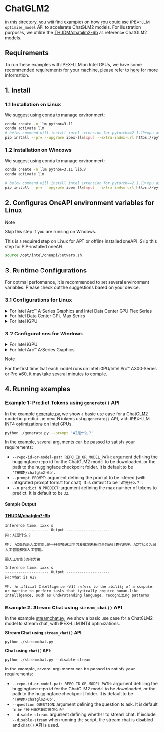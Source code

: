 # ChatGLM2
In this directory, you will find examples on how you could use IPEX-LLM `optimize_model` API to accelerate ChatGLM2 models. For illustration purposes, we utilize the [THUDM/chatglm2-6b](https://huggingface.co/THUDM/chatglm2-6b) as reference ChatGLM2 models.

## Requirements
To run these examples with IPEX-LLM on Intel GPUs, we have some recommended requirements for your machine, please refer to [here](../../../README.md#requirements) for more information.

## 1. Install
### 1.1 Installation on Linux
We suggest using conda to manage environment:
```bash
conda create -n llm python=3.11
conda activate llm
# below command will install intel_extension_for_pytorch==2.1.10+xpu as default
pip install --pre --upgrade ipex-llm[xpu] --extra-index-url https://pytorch-extension.intel.com/release-whl/stable/xpu/us/
```

### 1.2 Installation on Windows
We suggest using conda to manage environment:
```bash
conda create -n llm python=3.11 libuv
conda activate llm

# below command will install intel_extension_for_pytorch==2.1.10+xpu as default
pip install --pre --upgrade ipex-llm[xpu] --extra-index-url https://pytorch-extension.intel.com/release-whl/stable/xpu/us/
```

## 2. Configures OneAPI environment variables for Linux

> [!NOTE]
> Skip this step if you are running on Windows.

This is a required step on Linux for APT or offline installed oneAPI. Skip this step for PIP-installed oneAPI.

```bash
source /opt/intel/oneapi/setvars.sh
```

## 3. Runtime Configurations
For optimal performance, it is recommended to set several environment variables. Please check out the suggestions based on your device.
### 3.1 Configurations for Linux
<details>

<summary>For Intel Arc™ A-Series Graphics and Intel Data Center GPU Flex Series</summary>

```bash
export USE_XETLA=OFF
export SYCL_PI_LEVEL_ZERO_USE_IMMEDIATE_COMMANDLISTS=1
export SYCL_CACHE_PERSISTENT=1
```

</details>

<details>

<summary>For Intel Data Center GPU Max Series</summary>

```bash
export LD_PRELOAD=${LD_PRELOAD}:${CONDA_PREFIX}/lib/libtcmalloc.so
export SYCL_PI_LEVEL_ZERO_USE_IMMEDIATE_COMMANDLISTS=1
export SYCL_CACHE_PERSISTENT=1
export ENABLE_SDP_FUSION=1
```
> Note: Please note that `libtcmalloc.so` can be installed by `conda install -c conda-forge -y gperftools=2.10`.
</details>

<details>

<summary>For Intel iGPU</summary>

```bash
export SYCL_CACHE_PERSISTENT=1
```

</details>

### 3.2 Configurations for Windows
<details>

<summary>For Intel iGPU</summary>

```cmd
set SYCL_CACHE_PERSISTENT=1
```

</details>

<details>

<summary>For Intel Arc™ A-Series Graphics</summary>

```cmd
set SYCL_CACHE_PERSISTENT=1
```

</details>

> [!NOTE]
> For the first time that each model runs on Intel iGPU/Intel Arc™ A300-Series or Pro A60, it may take several minutes to compile.

## 4. Running examples

### Example 1: Predict Tokens using `generate()` API
In the example [generate.py](./generate.py), we show a basic use case for a ChatGLM2 model to predict the next N tokens using `generate()` API, with IPEX-LLM INT4 optimizations on Intel GPUs.

```bash
python ./generate.py --prompt 'AI是什么？'
```

In the example, several arguments can be passed to satisfy your requirements:

- `--repo-id-or-model-path REPO_ID_OR_MODEL_PATH`: argument defining the huggingface repo id for the ChatGLM2 model to be downloaded, or the path to the huggingface checkpoint folder. It is default to be `'THUDM/chatglm2-6b'`.
- `--prompt PROMPT`: argument defining the prompt to be infered (with integrated prompt format for chat). It is default to be `'AI是什么？'`.
- `--n-predict N_PREDICT`: argument defining the max number of tokens to predict. It is default to be `32`.

#### Sample Output
#### [THUDM/chatglm2-6b](https://huggingface.co/THUDM/chatglm2-6b)

```log
Inference time: xxxx s
-------------------- Output --------------------
问：AI是什么？

答： AI指的是人工智能,是一种能够通过学习和推理来执行任务的计算机程序。AI可以分为弱人工智能和强人工智能。

弱人工智能(也称为狭
```

```log
Inference time: xxxx s
-------------------- Output --------------------
问：What is AI?

答： Artificial Intelligence (AI) refers to the ability of a computer or machine to perform tasks that typically require human-like intelligence, such as understanding language, recognizing patterns
```

### Example 2: Stream Chat using `stream_chat()` API
In the example [streamchat.py](./streamchat.py), we show a basic use case for a ChatGLM2 model to stream chat, with IPEX-LLM INT4 optimizations.

**Stream Chat using `stream_chat()` API**:
```
python ./streamchat.py
```

**Chat using `chat()` API**:
```
python ./streamchat.py --disable-stream
```

In the example, several arguments can be passed to satisfy your requirements:

- `--repo-id-or-model-path REPO_ID_OR_MODEL_PATH`: argument defining the huggingface repo id for the ChatGLM2 model to be downloaded, or the path to the huggingface checkpoint folder. It is default to be `'THUDM/chatglm2-6b'`.
- `--question QUESTION`: argument defining the question to ask. It is default to be `"晚上睡不着应该怎么办"`.
- `--disable-stream`: argument defining whether to stream chat. If include `--disable-stream` when running the script, the stream chat is disabled and `chat()` API is used.
